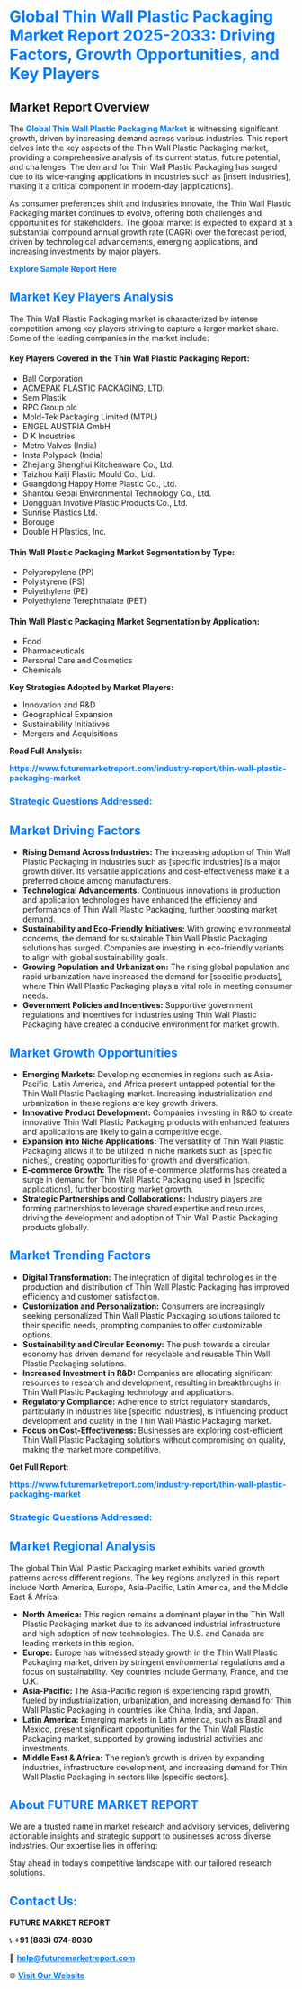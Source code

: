 <h1 style="color: #007BFF;">Global Thin Wall Plastic Packaging Market Report 2025-2033: Driving Factors, Growth Opportunities, and Key Players</h1>

<section id="overview">
<h2>Market Report Overview</h2>
<p>The <a href="https://www.futuremarketreport.com/industry-report/thin-wall-plastic-packaging-market" style="color: #007BFF; text-decoration: none;"><strong>Global Thin Wall Plastic Packaging Market</strong></a> is witnessing significant growth, driven by increasing demand across various industries. This report delves into the key aspects of the Thin Wall Plastic Packaging market, providing a comprehensive analysis of its current status, future potential, and challenges. The demand for Thin Wall Plastic Packaging has surged due to its wide-ranging applications in industries such as [insert industries], making it a critical component in modern-day [applications].</p>
<p>As consumer preferences shift and industries innovate, the Thin Wall Plastic Packaging market continues to evolve, offering both challenges and opportunities for stakeholders. The global market is expected to expand at a substantial compound annual growth rate (CAGR) over the forecast period, driven by technological advancements, emerging applications, and increasing investments by major players.</p>
</section>

<section id="overview">
<p><a href="https://www.futuremarketreport.com/request-sample/reportId=109649" style="color: #007BFF; text-decoration: none;"><strong>Explore Sample Report Here</strong></a></p>
</section>

<section id="key-players">
<h2 style="color: #007BFF;">Market Key Players Analysis</h2>
<p>The Thin Wall Plastic Packaging market is characterized by intense competition among key players striving to capture a larger market share. Some of the leading companies in the market include:</p>
<h4>Key Players Covered in the Thin Wall Plastic Packaging Report:</h4>
<ul><li>Ball Corporation</li><li>ACMEPAK PLASTIC PACKAGING, LTD.</li><li>Sem Plastik</li><li>RPC Group plc</li><li>Mold-Tek Packaging Limited (MTPL)</li><li>ENGEL AUSTRIA GmbH</li><li>D K Industries</li><li>Metro Valves (India)</li><li>Insta Polypack (India)</li><li>Zhejiang Shenghui Kitchenware Co., Ltd.</li><li>Taizhou Kaiji Plastic Mould Co., Ltd.</li><li>Guangdong Happy Home Plastic Co., Ltd.</li><li>Shantou Gepai Environmental Technology Co., Ltd.</li><li>Dongguan Invotive Plastic Products Co., Ltd.</li><li>Sunrise Plastics Ltd.</li><li>Borouge</li><li>Double H Plastics, Inc.</li></ul>
<h4>Thin Wall Plastic Packaging Market Segmentation by Type:</h4>
<ul><li>Polypropylene (PP)</li><li>Polystyrene (PS)</li><li>Polyethylene (PE)</li><li>Polyethylene Terephthalate (PET)</li></ul>

<h4>Thin Wall Plastic Packaging Market Segmentation by Application:</h4>
<ul><li>Food</li><li>Pharmaceuticals</li><li>Personal Care and Cosmetics</li><li>Chemicals</li></ul>
<p><strong>Key Strategies Adopted by Market Players:</strong></p>
<ul>
<li>Innovation and R&D</li>
<li>Geographical Expansion</li>
<li>Sustainability Initiatives</li>
<li>Mergers and Acquisitions</li>
</ul>
</section>

<section>
<p><strong>Read Full Analysis: </strong></p><a href="https://www.futuremarketreport.com/industry-report/thin-wall-plastic-packaging-market" style="color: #007BFF; text-decoration: none;"><strong>https://www.futuremarketreport.com/industry-report/thin-wall-plastic-packaging-market</strong></a>
<h3 style="color: #007BFF;">Strategic Questions Addressed:</h3>
</section>

<section id="driving-factors">
<h2 style="color: #007BFF;">Market Driving Factors</h2>
<ul>
<li><strong>Rising Demand Across Industries:</strong> The increasing adoption of Thin Wall Plastic Packaging in industries such as [specific industries] is a major growth driver. Its versatile applications and cost-effectiveness make it a preferred choice among manufacturers.</li>
<li><strong>Technological Advancements:</strong> Continuous innovations in production and application technologies have enhanced the efficiency and performance of Thin Wall Plastic Packaging, further boosting market demand.</li>
<li><strong>Sustainability and Eco-Friendly Initiatives:</strong> With growing environmental concerns, the demand for sustainable Thin Wall Plastic Packaging solutions has surged. Companies are investing in eco-friendly variants to align with global sustainability goals.</li>
<li><strong>Growing Population and Urbanization:</strong> The rising global population and rapid urbanization have increased the demand for [specific products], where Thin Wall Plastic Packaging plays a vital role in meeting consumer needs.</li>
<li><strong>Government Policies and Incentives:</strong> Supportive government regulations and incentives for industries using Thin Wall Plastic Packaging have created a conducive environment for market growth.</li>
</ul>
</section>

<section id="growth-opportunities">
<h2 style="color: #007BFF;">Market Growth Opportunities</h2>
<ul>
<li><strong>Emerging Markets:</strong> Developing economies in regions such as Asia-Pacific, Latin America, and Africa present untapped potential for the Thin Wall Plastic Packaging market. Increasing industrialization and urbanization in these regions are key growth drivers.</li>
<li><strong>Innovative Product Development:</strong> Companies investing in R&D to create innovative Thin Wall Plastic Packaging products with enhanced features and applications are likely to gain a competitive edge.</li>
<li><strong>Expansion into Niche Applications:</strong> The versatility of Thin Wall Plastic Packaging allows it to be utilized in niche markets such as [specific niches], creating opportunities for growth and diversification.</li>
<li><strong>E-commerce Growth:</strong> The rise of e-commerce platforms has created a surge in demand for Thin Wall Plastic Packaging used in [specific applications], further boosting market growth.</li>
<li><strong>Strategic Partnerships and Collaborations:</strong> Industry players are forming partnerships to leverage shared expertise and resources, driving the development and adoption of Thin Wall Plastic Packaging products globally.</li>
</ul>
</section>

<section id="trending-factors">
<h2 style="color: #007BFF;">Market Trending Factors</h2>
<ul>
<li><strong>Digital Transformation:</strong> The integration of digital technologies in the production and distribution of Thin Wall Plastic Packaging has improved efficiency and customer satisfaction.</li>
<li><strong>Customization and Personalization:</strong> Consumers are increasingly seeking personalized Thin Wall Plastic Packaging solutions tailored to their specific needs, prompting companies to offer customizable options.</li>
<li><strong>Sustainability and Circular Economy:</strong> The push towards a circular economy has driven demand for recyclable and reusable Thin Wall Plastic Packaging solutions.</li>
<li><strong>Increased Investment in R&D:</strong> Companies are allocating significant resources to research and development, resulting in breakthroughs in Thin Wall Plastic Packaging technology and applications.</li>
<li><strong>Regulatory Compliance:</strong> Adherence to strict regulatory standards, particularly in industries like [specific industries], is influencing product development and quality in the Thin Wall Plastic Packaging market.</li>
<li><strong>Focus on Cost-Effectiveness:</strong> Businesses are exploring cost-efficient Thin Wall Plastic Packaging solutions without compromising on quality, making the market more competitive.</li>
</ul>
</section>

<section>
<p><strong>Get Full Report: </strong></p><a href="https://www.futuremarketreport.com/industry-report/thin-wall-plastic-packaging-market" style="color: #007BFF; text-decoration: none;"><strong>https://www.futuremarketreport.com/industry-report/thin-wall-plastic-packaging-market</strong></a>
<h3 style="color: #007BFF;">Strategic Questions Addressed:</h3>
</section>


<section id="regional-analysis">
<h2 style="color: #007BFF;">Market Regional Analysis</h2>
<p>The global Thin Wall Plastic Packaging market exhibits varied growth patterns across different regions. The key regions analyzed in this report include North America, Europe, Asia-Pacific, Latin America, and the Middle East & Africa:</p>
<ul>
<li><strong>North America:</strong> This region remains a dominant player in the Thin Wall Plastic Packaging market due to its advanced industrial infrastructure and high adoption of new technologies. The U.S. and Canada are leading markets in this region.</li>
<li><strong>Europe:</strong> Europe has witnessed steady growth in the Thin Wall Plastic Packaging market, driven by stringent environmental regulations and a focus on sustainability. Key countries include Germany, France, and the U.K.</li>
<li><strong>Asia-Pacific:</strong> The Asia-Pacific region is experiencing rapid growth, fueled by industrialization, urbanization, and increasing demand for Thin Wall Plastic Packaging in countries like China, India, and Japan.</li>
<li><strong>Latin America:</strong> Emerging markets in Latin America, such as Brazil and Mexico, present significant opportunities for the Thin Wall Plastic Packaging market, supported by growing industrial activities and investments.</li>
<li><strong>Middle East & Africa:</strong> The region’s growth is driven by expanding industries, infrastructure development, and increasing demand for Thin Wall Plastic Packaging in sectors like [specific sectors].</li>
</ul>
</section>

<footer>
<h2 style="color: #007BFF;">About FUTURE MARKET REPORT</h2>
<p>We are a trusted name in market research and advisory services, delivering actionable insights and strategic support to businesses across diverse industries. Our expertise lies in offering:</p>

<p>Stay ahead in today’s competitive landscape with our tailored research solutions.</p>

<h2 style="color: #007BFF;">Contact Us:</h2>
<p><strong>FUTURE MARKET REPORT</strong></p>
<p>📞 <strong>+91 (883) 074-8030</strong></p>
<p>📧 <strong><a href="mailto:help@futuremarketreport.com" style="color: #007BFF;">help@futuremarketreport.com</a></strong></p>
<p>🌐 <strong><a href="https://www.futuremarketreport.com/" style="color: #007BFF;">Visit Our Website</a></strong></p>
</footer>